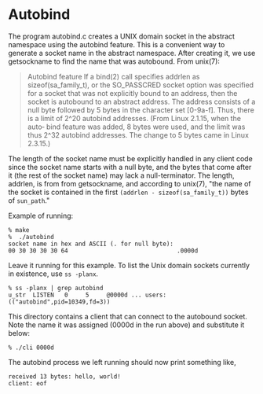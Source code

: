 # Autobind

The program autobind.c creates a UNIX domain socket in the abstract namespace
using the autobind feature.  This is a convenient way to generate a socket name
in the abstract namespace.  After creating it, we use getsockname to find the
name that was autobound. From unix(7): 

>  Autobind feature
>      If  a  bind(2)  call specifies addrlen as sizeof(sa_family_t), or the SO_PASSCRED socket option was
>      specified for a socket that was not explicitly bound to an address, then the socket is autobound to
>      an  abstract address.  The address consists of a null byte followed by 5 bytes in the character set
>      [0-9a-f].  Thus, there is a limit of 2^20 autobind addresses.  (From Linux 2.1.15, when  the  auto‐
>      bind  feature  was  added,  8 bytes were used, and the limit was thus 2^32 autobind addresses.  The
>      change to 5 bytes came in Linux 2.3.15.)

The length of the socket name must be explicitly handled in any client code
since the socket name starts with a null byte, and the bytes that come after it
(the rest of the socket name) may lack a null-terminator. The length, addrlen,
is from from getsockname, and according to unix(7), "the name of the socket is
contained in the first `(addrlen - sizeof(sa_family_t))` bytes of `sun_path`."

Example of running:

    % make
    %  ./autobind
    socket name in hex and ASCII (. for null byte):
    00 30 30 30 30 64                               .0000d     

Leave it running for this example.  To list the Unix domain sockets currently
in existence, use `ss -planx`.

    % ss -planx | grep autobind
    u_str  LISTEN   0     5     @0000d ... users:(("autobind",pid=10349,fd=3))

This directory contains a client that can connect to the autobound socket. Note
the name it was assigned (0000d in the run above) and substitute it below:

    % ./cli 0000d

The autobind process we left running should now print something like,

    received 13 bytes: hello, world!
    client: eof
